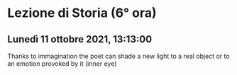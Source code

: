 #  Lezione di Storia (6° ora)
## Lunedì 11 ottobre 2021, 13:13:00

Thanks to immagination the poet can shade a new light to a real object or to an emotion provoked by it (inner eye)

<!--stackedit_data:
eyJoaXN0b3J5IjpbLTExNzcyNTIxMTRdfQ==
-->